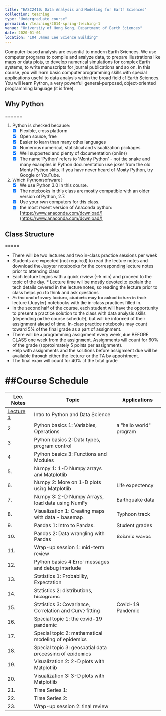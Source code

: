 ```yaml
---
title: "EASC2410: Data Analysis and Modeling for Earth Sciences"
collection: teaching
type: "Undergraduate course"
permalink: /teaching/2014-spring-teaching-1
venue: "University of Hong Kong, Department of Earth Sciences"
date: 2020-01-01
location: "104 James Lee Science Building"
---
```


Computer-based analysis are essential to modern Earth Sciences. We use computer programs to compile and analyze data, to prepare illustrations like maps or data plots, to develop numerical simulations for complex Earth systems, to write manuscripts for journal publications and so on. In this course, you will learn basic computer programming skills with special applications useful to data analysis within the broad field of Earth Sciences. You will learn Python, a very powerful, general-purposed, object-oriented programming language (it is free).

## Why Python
======
1. Python is checked because:
	* [x] Flexible, cross platform
	* [x] Open source, free
	* [x] Easier to learn than many other languages
	* [x] Numerous numerical, statistical and visualization packages
	* [x] Well supported and plenty of documentation (online)
	* [x] The name ‘Python' refers to 'Monty Python' - not the snake and many examples in Python documentation use jokes from the old Monty Python skits. If you have never heard of Monty Python, try Google or YouTube.

2. Which Python/software?
   * [x] We use Python 3.0 in this course. 
   * [x] The notebooks in this class are mostly compatible with an older version of Python, 2.7.
   * [x] Use your own computers for this class.
   * [x] the most recent version of Anaconda python: [https://www.anaconda.com/download/](https://www.anaconda.com/download/)

## Class Structure
=====
- There will be two lectures and two in-class practice sessions per week
- Students are expected (not required) to read the lecture notes and download the Jupyter
notebooks for the corresponding lecture notes prior to attending class
- Each lecture begins with a quick review (~5 min) and proceed to the topic of the day. * Lecture time will be mostly devoted to explain the tech details covered in the lecture notes, so reading the lecture prior to class helps you to think and ask questions
- At the end of every lecture, students may be asked to turn in their lecture (Jupyter) notebooks with the in-class practices filled in.
- In the second half of the course, each student will have the opportunity to present a practice solution to the class with data analysis skills (depending on the course schedule), but will be informed of their assignment ahead of time. In-class
practice notebooks may count toward 5% of the final grade as a part of assignment.
- There will be a programming assignment every week, due BEFORE CLASS one week from
the assignment. Assignments will count for 60% of the grade (approximately 5 points per
assignment).
- Help with assignments and the solutions before assignment due will be available through
either the lecturer or the TA by appointment.
- The final exam will count for 40% of the total grade


##Course Schedule
======

Lec. Notes   | Topic                                   | Applications
------ | ----------------------------------------| -------------             
[Lecture 1](http://tiegcm.github.io/files/EASC2410/Lec1.pdf)      | Intro to Python and Data Science        |
2      | Python basics 1: Variables, Operations  | a "hello world" program
3      | Python basics 2: Data types, program control |
4      | Python basics 3: Functions and Modules  |
5.     | Numpy 1: 1-D Numpy arrays and Matplotlib |
6.     | Numpy 2: More on 1-D plots using Matplotlib      | Life expectency
7.     | Numpy 3: 2-D Numpy Arrays, load data using NumPy | Earthquake data
8.     | Visualization 1: Creating maps with data - basemap.      | Typhoon track
9.     | Pandas 1: Intro to Pandas. | Student grades
10.    | Pandas 2: Data wrangling with Pandas | Seismic waves
11.    | Wrap-up session 1: mid-term review|
12.    | Python basics 4:Error messages and debug interlude |
13.    | Statistics 1: Probability, Expectation | 
14.    | Statistics 2: distributions, histograms | 
15.    | Statistics 3: Covariance, Correlation and Curve fitting | Covid-19 Pandemic
16.    | Special topic 1: the covid-19 pandemic |
17.    | Special topic 2: mathematical modeling of epidemics |
18.    | Special topic 3: geospatial data processing of epidemics |
19.    | Visualization 2: 2-D plots with Matplotlib |
20.    | Visualization 3: 3-D plots with Matplotlib |
21.    | Time Series 1: |
22.    | Time Series 2: |
23.    | Wrap-up session 2: final review|